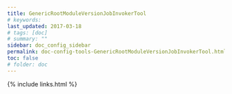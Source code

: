 ```yaml
---
title: GenericRootModuleVersionJobInvokerTool
# keywords:
last_updated: 2017-03-18
# tags: [doc]
# summary: ""
sidebar: doc_config_sidebar
permalink: doc-config-tools-GenericRootModuleVersionJobInvokerTool.html
toc: false
# folder: doc
---
```


{% include links.html %}
 